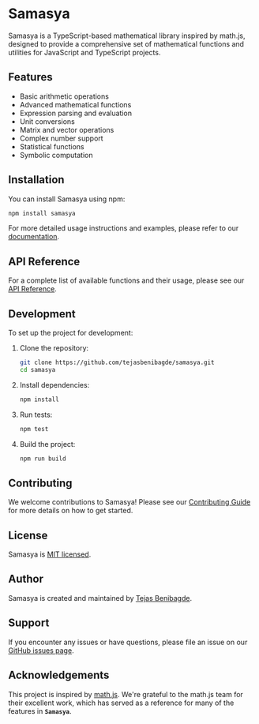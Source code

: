 # Samasya

Samasya is a TypeScript-based mathematical library inspired by math.js, designed to provide a comprehensive set of mathematical functions and utilities for JavaScript and TypeScript projects.

## Features

- Basic arithmetic operations
- Advanced mathematical functions
- Expression parsing and evaluation
- Unit conversions
- Matrix and vector operations
- Complex number support
- Statistical functions
- Symbolic computation

## Installation

You can install Samasya using npm:

```bash
npm install samasya
```

For more detailed usage instructions and examples, please refer to our [documentation](https://github.com/tejasbenibagde/samasya/tree/main/docs).

## API Reference

For a complete list of available functions and their usage, please see our [API Reference](https://github.com/tejasbenibagde/samasya/tree/main/docs/API.md).

## Development

To set up the project for development:

1. Clone the repository:
   ```bash
   git clone https://github.com/tejasbenibagde/samasya.git
   cd samasya
   ```

2. Install dependencies:
   ```bash
   npm install
   ```

3. Run tests:
   ```bash
   npm test
   ```

4. Build the project:
   ```bash
   npm run build
   ```

## Contributing

We welcome contributions to Samasya! Please see our [Contributing Guide](CONTRIBUTING.md) for more details on how to get started.

## License

Samasya is [MIT licensed](LICENSE).

## Author

Samasya is created and maintained by [Tejas Benibagde](https://github.com/tejasbenibagde).

## Support

If you encounter any issues or have questions, please file an issue on our [GitHub issues page](https://github.com/tejasbenibagde/samasya/issues).

## Acknowledgements

This project is inspired by [math.js](https://mathjs.org/). We're grateful to the math.js team for their excellent work, which has served as a reference for many of the features in **`Samasya`**.

